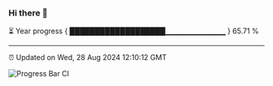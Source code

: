 ### Hi there 👋

⏳ Year progress { ███████████████████▁▁▁▁▁▁▁▁▁▁▁ } 65.71 %

---

⏰ Updated on Wed, 28 Aug 2024 12:10:12 GMT

![Progress Bar CI](https://github.com/EinsPommes/EinsPommes/blob/main/.github/workflows/main.yml)

